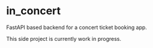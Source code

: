 # in_concert
FastAPI based backend for a concert ticket booking app.

This side project is currently work in progress.
